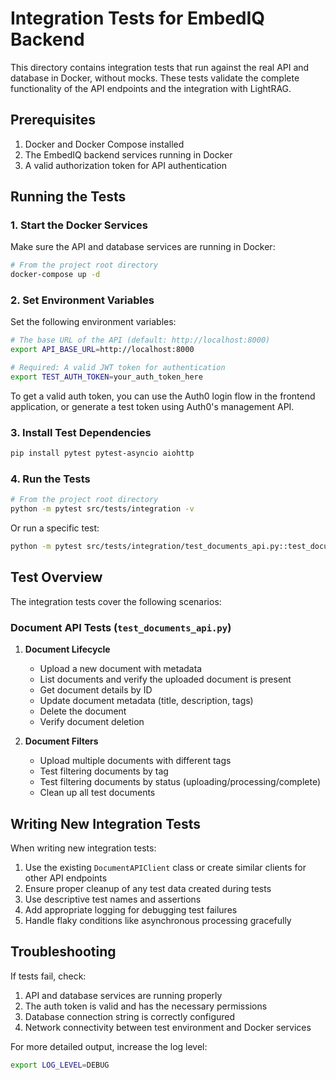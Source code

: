 # Integration Tests for EmbedIQ Backend

This directory contains integration tests that run against the real API and database in Docker, without mocks. These tests validate the complete functionality of the API endpoints and the integration with LightRAG.

## Prerequisites

1. Docker and Docker Compose installed
2. The EmbedIQ backend services running in Docker
3. A valid authorization token for API authentication

## Running the Tests

### 1. Start the Docker Services

Make sure the API and database services are running in Docker:

```bash
# From the project root directory
docker-compose up -d
```

### 2. Set Environment Variables

Set the following environment variables:

```bash
# The base URL of the API (default: http://localhost:8000)
export API_BASE_URL=http://localhost:8000

# Required: A valid JWT token for authentication
export TEST_AUTH_TOKEN=your_auth_token_here
```

To get a valid auth token, you can use the Auth0 login flow in the frontend application, or generate a test token using Auth0's management API.

### 3. Install Test Dependencies

```bash
pip install pytest pytest-asyncio aiohttp
```

### 4. Run the Tests

```bash
# From the project root directory
python -m pytest src/tests/integration -v
```

Or run a specific test:

```bash
python -m pytest src/tests/integration/test_documents_api.py::test_document_lifecycle -v
```

## Test Overview

The integration tests cover the following scenarios:

### Document API Tests (`test_documents_api.py`)

1. **Document Lifecycle**

   - Upload a new document with metadata
   - List documents and verify the uploaded document is present
   - Get document details by ID
   - Update document metadata (title, description, tags)
   - Delete the document
   - Verify document deletion

2. **Document Filters**
   - Upload multiple documents with different tags
   - Test filtering documents by tag
   - Test filtering documents by status (uploading/processing/complete)
   - Clean up all test documents

## Writing New Integration Tests

When writing new integration tests:

1. Use the existing `DocumentAPIClient` class or create similar clients for other API endpoints
2. Ensure proper cleanup of any test data created during tests
3. Use descriptive test names and assertions
4. Add appropriate logging for debugging test failures
5. Handle flaky conditions like asynchronous processing gracefully

## Troubleshooting

If tests fail, check:

1. API and database services are running properly
2. The auth token is valid and has the necessary permissions
3. Database connection string is correctly configured
4. Network connectivity between test environment and Docker services

For more detailed output, increase the log level:

```bash
export LOG_LEVEL=DEBUG
```
